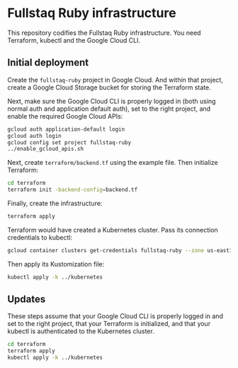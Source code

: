 # Fullstaq Ruby infrastructure

This repository codifies the Fullstaq Ruby infrastructure. You need Terraform, kubectl and the Google Cloud CLI.

## Initial deployment

Create the `fullstaq-ruby` project in Google Cloud. And within that project, create a Google Cloud Storage bucket for storing the Terraform state.

Next, make sure the Google Cloud CLI is properly logged in (both using normal auth and application default auth), set to the right project, and enable the required Google Cloud APIs:

~~~bash
gcloud auth application-default login
gcloud auth login
gcloud config set project fullstaq-ruby
../enable_gcloud_apis.sh
~~~

Next, create `terraform/backend.tf` using the example file. Then initialize Terraform:

~~~bash
cd terraform
terraform init -backend-config=backend.tf
~~~

Finally, create the infrastructure:

~~~bash
terraform apply
~~~

Terraform would have created a Kubernetes cluster. Pass its connection credentials to kubectl:

~~~bash
gcloud container clusters get-credentials fullstaq-ruby --zone us-east1-c --project fullstaq-ruby
~~~

Then apply its Kustomization file:

~~~bash
kubectl apply -k ../kubernetes
~~~

## Updates

These steps assume that your Google Cloud CLI is properly logged in and set to the right project, that your Terraform is initialized, and that your kubectl is authenticated to the Kubernetes cluster.

~~~bash
cd terraform
terraform apply
kubectl apply -k ../kubernetes
~~~
